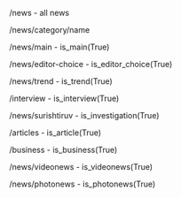 /news - all news

/news/category/name



/news/main - is_main(True)

/news/editor-choice - is_editor_choice(True)

/news/trend - is_trend(True)

/interview - is_interview(True)

/news/surishtiruv - is_investigation(True)

/articles - is_article(True)

/business - is_business(True)

/news/videonews - is_videonews(True)

/news/photonews - is_photonews(True)